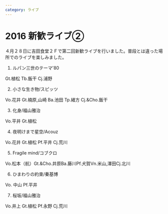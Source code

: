 ```yaml
---
category: ライブ
---
```

# 2016 新歓ライブ②

４月２８日に吉田食堂２Ｆで第二回新歓ライブを行いました。普段とは違った場所でのライブを楽しみました。

1. ルパン三世のテーマ'80

Gt.植松 Tb.飯干 Cj.浦野

2. 小さな生き物/スピッツ

Vo.花井 Gt.楠原,山崎 Ba.池田 Tp.緒方 Cj.&amp;Cho.飯干

3. 化身/福山雅治

Vo.平井 Gt.植松

4. 夜明けまで星空/Acouz

Vo.花井 Gt.植松 Pf.平井 Cj.荒川

5. Fragile mind/コブクロ

Vo.松本（航）Gt.&amp;Cho.井原Ba.藤川Pf.犬賀Vn.米山,澤田Cj.北川

6. ひまわりの約束/秦基博

Vo. 中山 Pf.平井

7. 桜坂/福山雅治

Vo.井上 Gt.植松 Pf.永野 Cj.荒川
